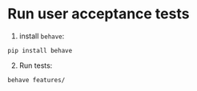# Run user acceptance tests

1. install `behave`:

`pip install behave`

2. Run tests:

`behave features/`
